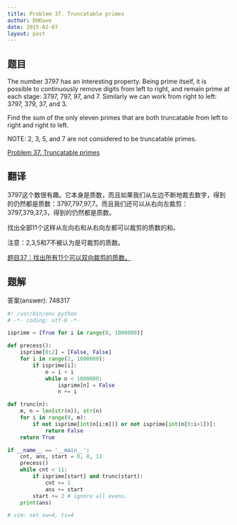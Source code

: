 ```yaml
---
title: Problem 37. Truncatable primes
author: DHDave
date: 2015-02-07
layout: post
---
```


## 题目

The number 3797 has an interesting property. Being prime itself, it is possible to continuously remove digits from left to right, and remain prime at each stage: 3797, 797, 97, and 7. Similarly we can work from right to left: 3797, 379, 37, and 3.

Find the sum of the only eleven primes that are both truncatable from left to right and right to left.
<!--more-->
NOTE: 2, 3, 5, and 7 are not considered to be truncatable primes.

[Problem 37. Truncatable primes](https://projecteuler.net/problem=37 "Problem 37")

## 翻译

3797这个数很有趣。它本身是质数，而且如果我们从左边不断地裁去数字，得到的仍然都是质数：3797,797,97,7。而且我们还可以从右向左裁剪：3797,379,37,3，得到的仍然都是质数。

找出全部11个这样从左向右和从右向左都可以裁剪的质数的和。

注意：2,3,5和7不被认为是可裁剪的质数。

[题目37：找出所有11个可以双向裁剪的质数。](http://pe.spiritzhang.com/index.php/2011-05-11-09-44-54/38-3711 "题目37")

## 题解

答案(answer): 748317

```python
#! /usr/bin/env python
# -*- coding: utf-8 -*-

isprime = [True for i in range(0, 1000000)]

def precess():
    isprime[0:2] = [False, False]
    for i in range(2, 1000000):
        if isprime[i]:
            n = i + i
            while n < 1000000:
                isprime[n] = False
                n += i

def trunc(n):
    m, n = len(str(n)), str(n)
    for i in range(0, m):
        if not isprime[int(n[i:m])] or not isprime[int(n[0:i+1])]:
            return False
    return True

if __name__ == '__main__':
    cnt, ans, start = 0, 0, 11
    precess()
    while cnt < 11:
        if isprime[start] and trunc(start):
            cnt += 1
            ans += start
        start += 2 # ignore all evens.
    print(ans)

# vim: set sw=4, ts=4
```
